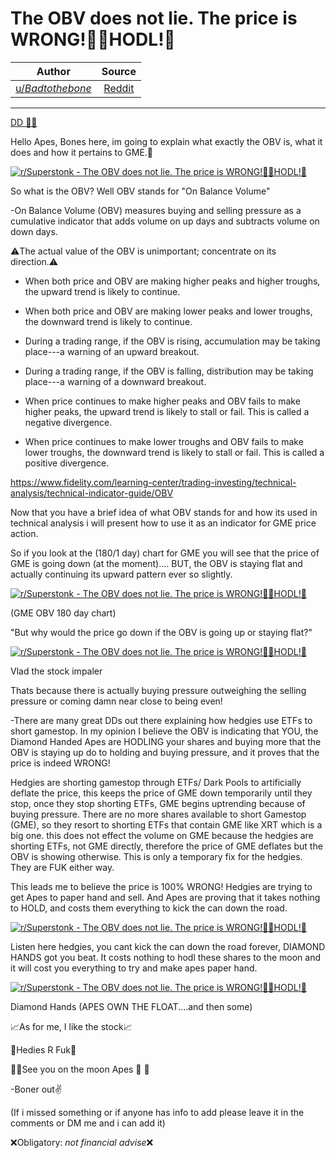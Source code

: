 The OBV does not lie. The price is WRONG!💎🙌HODL!🚀
====================================================

| Author       | Source       | 
| :-------------: |:-------------:|
|  [u/_Badtothebone_](https://www.reddit.com/user/_Badtothebone_/) | [Reddit](https://www.reddit.com/r/Superstonk/comments/o120xs/the_obv_does_not_lie_the_price_is_wronghodl/) | 

---

[DD 👨‍🔬](https://www.reddit.com/r/Superstonk/search?q=flair_name%3A%22DD%20%F0%9F%91%A8%E2%80%8D%F0%9F%94%AC%22&restrict_sr=1)

Hello Apes, Bones here, im going to explain what exactly the OBV is, what it does and how it pertains to GME.🚀

[![r/Superstonk - The OBV does not lie. The price is WRONG!💎🙌HODL!🚀](https://preview.redd.it/ynaviphkfj571.jpg?width=828&format=pjpg&auto=webp&s=5d49c34c2259e89c511765963a43ba39c16dfe8a)](https://preview.redd.it/ynaviphkfj571.jpg?width=828&format=pjpg&auto=webp&s=5d49c34c2259e89c511765963a43ba39c16dfe8a)

So what is the OBV? Well OBV stands for "On Balance Volume" 

-On Balance Volume (OBV) measures buying and selling pressure as a cumulative indicator that adds volume on up days and subtracts volume on down days. 

⚠️The actual value of the OBV is unimportant; concentrate on its direction.⚠️

-   When both price and OBV are making higher peaks and higher troughs, the upward trend is likely to continue.

-   When both price and OBV are making lower peaks and lower troughs, the downward trend is likely to continue.

-   During a trading range, if the OBV is rising, accumulation may be taking place---a warning of an upward breakout.

-   During a trading range, if the OBV is falling, distribution may be taking place---a warning of a downward breakout.

-   When price continues to make higher peaks and OBV fails to make higher peaks, the upward trend is likely to stall or fail. This is called a negative divergence.

-   When price continues to make lower troughs and OBV fails to make lower troughs, the downward trend is likely to stall or fail. This is called a positive divergence.

<https://www.fidelity.com/learning-center/trading-investing/technical-analysis/technical-indicator-guide/OBV>

Now that you have a brief idea of what OBV stands for and how its used in technical analysis i will present how to use it as an indicator for GME price action.

So if you look at the (180/1 day) chart for GME you will see that the price of GME is going down (at the moment).... BUT, the OBV is staying flat and actually continuing its upward pattern ever so slightly.

[![r/Superstonk - The OBV does not lie. The price is WRONG!💎🙌HODL!🚀](https://preview.redd.it/zbht8slsfj571.jpg?width=828&format=pjpg&auto=webp&s=1a1c7e620a3adb137dfabcc783643d6865a8148b)](https://preview.redd.it/zbht8slsfj571.jpg?width=828&format=pjpg&auto=webp&s=1a1c7e620a3adb137dfabcc783643d6865a8148b)

(GME OBV 180 day chart)

"But why would the price go down if the OBV is going up or staying flat?"

[![r/Superstonk - The OBV does not lie. The price is WRONG!💎🙌HODL!🚀](https://preview.redd.it/0pvmjydwfj571.jpg?width=828&format=pjpg&auto=webp&s=764c994674f835ade9d1777e19904ea12fc91ca4)](https://preview.redd.it/0pvmjydwfj571.jpg?width=828&format=pjpg&auto=webp&s=764c994674f835ade9d1777e19904ea12fc91ca4)

Vlad the stock impaler

Thats because there is actually buying pressure outweighing the selling pressure or coming damn near close to being even! 

-There are many great DDs out there explaining how hedgies use ETFs to short gamestop. In my opinion I believe the OBV is indicating that YOU, the Diamond Handed Apes are HODLING your shares and buying more that the OBV is staying up do to holding and buying pressure, and it proves that the price is indeed WRONG! 

Hedgies are shorting gamestop through ETFs/ Dark Pools to artificially deflate the price, this keeps the price of GME down temporarily until they stop, once they stop shorting ETFs, GME begins uptrending because of buying pressure. There are no more shares available to short Gamestop (GME), so they resort to shorting ETFs that contain GME like XRT which is a big one. this does not effect the volume on GME because the hedgies are shorting ETFs, not GME directly, therefore the price of GME deflates but the OBV is showing otherwise. This is only a temporary fix for the hedgies. They are FUK either way.

This leads me to believe the price is 100% WRONG! Hedgies are trying to get Apes to paper hand and sell. And Apes are proving that it takes nothing to HOLD, and costs them everything to kick the can down the road.

[![r/Superstonk - The OBV does not lie. The price is WRONG!💎🙌HODL!🚀](https://preview.redd.it/zzfhrcrfgj571.jpg?width=828&format=pjpg&auto=webp&s=db00d05ef9ca1f0c9f5646f555c37952620a0c32)](https://preview.redd.it/zzfhrcrfgj571.jpg?width=828&format=pjpg&auto=webp&s=db00d05ef9ca1f0c9f5646f555c37952620a0c32)

Listen here hedgies, you cant kick the can down the road forever, DIAMOND HANDS got you beat. It costs nothing to hodl these shares to the moon and it will cost you everything to try and make apes paper hand. 

[![r/Superstonk - The OBV does not lie. The price is WRONG!💎🙌HODL!🚀](https://preview.redd.it/vubzln7hgj571.jpg?width=828&format=pjpg&auto=webp&s=79588bf1c9fec000bc91e92663b4146a0eb6e10f)](https://preview.redd.it/vubzln7hgj571.jpg?width=828&format=pjpg&auto=webp&s=79588bf1c9fec000bc91e92663b4146a0eb6e10f)

Diamond Hands (APES OWN THE FLOAT....and then some)

📈As for me, I like the stock📈

🐻Hedies R Fuk🐻

🚀🦍See you on the moon Apes 🦍 🚀

-Boner out✌️

(If i missed something or if anyone has info to add please leave it in the comments or DM me and i can add it)  

❌Obligatory: *not financial advise*❌
